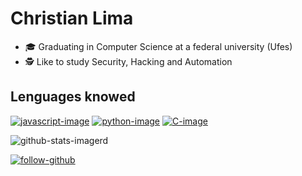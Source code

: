 #  Christian Lima #

- 🎓 Graduating in Computer Science at a federal university (Ufes)
- 🕵 Like to study Security, Hacking and Automation

## Lenguages knowed ##

[![javascript-image]()](https://www.javascript.com/)
[![python-image]()](https://www.python.org/)
[![C-image]()]()



![github-stats-imagerd](https://github-readme-stats.vercel.app/api?username=100Nexten&show_icons=true&theme=chartreuse-dark)


[![follow-github](https://img.shields.io/github/followers/100Nexten?color=%237EFE00&style=for-the-badge)](https://github.com/follow/100Nexten)
